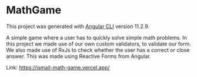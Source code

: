 # MathGame

This project was generated with [Angular CLI](https://github.com/angular/angular-cli) version 11.2.9.

A simple game where a user has to quickly solve simple math problems. 
In this project we made use of our own custom validators, to validate our form. We also made use of RxJs to check whether the user has a correct or close answer.
This was made using Reactive Forms from Angular.

Link: https://ismail-math-game.vercel.app/

